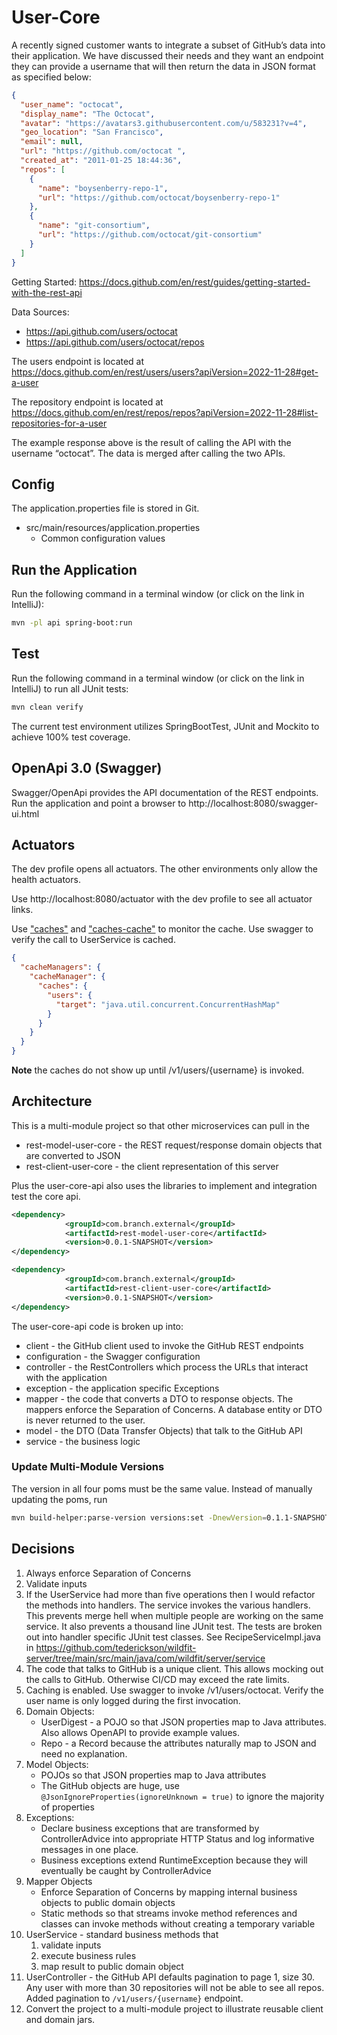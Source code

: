 # User-Core

A recently signed customer wants to integrate a subset of GitHub’s data into their application. 
We have discussed their needs and they want an endpoint they can provide a username that will then return 
the data in JSON format as specified below:

```json
{
  "user_name": "octocat",
  "display_name": "The Octocat",
  "avatar": "https://avatars3.githubusercontent.com/u/583231?v=4",
  "geo_location": "San Francisco",
  "email": null,
  "url": "https://github.com/octocat ",
  "created_at": "2011-01-25 18:44:36",
  "repos": [
    {
      "name": "boysenberry-repo-1",
      "url": "https://github.com/octocat/boysenberry-repo-1"
    },
    {
      "name": "git-consortium",
      "url": "https://github.com/octocat/git-consortium"
    }
  ]
}
```

Getting Started: https://docs.github.com/en/rest/guides/getting-started-with-the-rest-api

Data Sources: 
* https://api.github.com/users/octocat
* https://api.github.com/users/octocat/repos

The users endpoint is located at https://docs.github.com/en/rest/users/users?apiVersion=2022-11-28#get-a-user

The repository endpoint is located at https://docs.github.com/en/rest/repos/repos?apiVersion=2022-11-28#list-repositories-for-a-user

The example response above is the result of calling the API with the username “octocat”. The data is merged after calling the two APIs.

## Config

The application.properties file is stored in Git.

* src/main/resources/application.properties
    * Common configuration values


## Run the Application
Run the following command in a terminal window (or click on the link in IntelliJ):
```bash
mvn -pl api spring-boot:run
```

## Test
Run the following command in a terminal window (or click on the link in IntelliJ) to run all JUnit tests:
```bash
mvn clean verify
```

The current test environment utilizes SpringBootTest, JUnit and Mockito to achieve 100% test coverage.

## OpenApi 3.0 (Swagger)

Swagger/OpenApi provides the API documentation of the REST endpoints.  
Run the application and point a browser to http://localhost:8080/swagger-ui.html

## Actuators

The dev profile opens all actuators. The other environments only allow the health actuators.

Use http://localhost:8080/actuator with the dev profile to see all actuator links.

Use ["caches"](http://localhost:8080/actuator/caches) and 
["caches-cache"](http://localhost:8080/actuator/caches/users) to monitor the cache.  Use swagger to verify the call to UserService is cached.

```json
{
  "cacheManagers": {
    "cacheManager": {
      "caches": {
        "users": {
          "target": "java.util.concurrent.ConcurrentHashMap"
        }
      }
    }
  }
}
```
**Note** the caches do not show up until /v1/users/{username} is invoked.


## Architecture
This is a multi-module project so that other microservices can pull in the
* rest-model-user-core - the REST request/response domain objects that are converted to JSON
* rest-client-user-core - the client representation of this server

Plus the user-core-api also uses the libraries to implement and integration test the core api.
```xml
<dependency>
            <groupId>com.branch.external</groupId>
            <artifactId>rest-model-user-core</artifactId>
            <version>0.0.1-SNAPSHOT</version>
</dependency>
```
```xml
<dependency>
            <groupId>com.branch.external</groupId>
            <artifactId>rest-client-user-core</artifactId>
            <version>0.0.1-SNAPSHOT</version>
</dependency>
```

The user-core-api code is broken up into:
* client - the GitHub client used to invoke the GitHub REST endpoints
* configuration - the Swagger configuration
* controller - the RestControllers which process the URLs that interact with the application
* exception - the application specific Exceptions
* mapper - the code that converts a DTO to response objects.  The mappers enforce the Separation of Concerns.  A database entity or DTO is never returned to the user.
* model - the DTO (Data Transfer Objects) that talk to the GitHub API
* service - the business logic

### Update Multi-Module Versions
The version in all four poms must be the same value.  Instead of manually updating the poms, run
```bash
mvn build-helper:parse-version versions:set -DnewVersion=0.1.1-SNAPSHOT -DgenerateBackupPoms=false
```


## Decisions
1. Always enforce Separation of Concerns
2. Validate inputs
3. If the UserService had more than five operations then I would refactor the methods into handlers. 
The service invokes the various handlers.
This prevents merge hell when multiple people are working on the same service.
It also prevents a thousand line JUnit test.  The tests are broken out into handler specific JUnit test classes.
See RecipeServiceImpl.java in https://github.com/tederickson/wildfit-server/tree/main/src/main/java/com/wildfit/server/service
4. The code that talks to GitHub is a unique client.  This allows mocking out the calls to GitHub.  Otherwise CI/CD may exceed the rate limits.
5. Caching is enabled.  Use swagger to invoke /v1/users/octocat.  Verify the user name is only logged during the first invocation.
6. Domain Objects:
    * UserDigest - a POJO so that JSON properties map to Java attributes.  Also allows OpenAPI to provide example values.
    * Repo - a Record because the attributes naturally map to JSON and need no explanation.
7. Model Objects:
    * POJOs so that JSON properties map to Java attributes
    * The GitHub objects are huge, use `@JsonIgnoreProperties(ignoreUnknown = true)` to ignore the majority of properties
8. Exceptions:
    * Declare business exceptions that are transformed by ControllerAdvice into appropriate HTTP Status and log informative messages in one place.
    * Business exceptions extend RuntimeException because they will eventually be caught by ControllerAdvice
9. Mapper Objects
    * Enforce Separation of Concerns by mapping internal business objects to public domain objects
    * Static methods so that streams invoke method references and classes can invoke methods without creating a
      temporary variable
10. UserService - standard business methods that
    1. validate inputs
    2. execute business rules
    3. map result to public domain object
11. UserController - the GitHub API defaults pagination to page 1, size 30.
Any user with more than 30 repositories will not be able to see all repos.
Added pagination to `/v1/users/{username}` endpoint.
12. Convert the project to a multi-module project to illustrate reusable client and domain jars.
